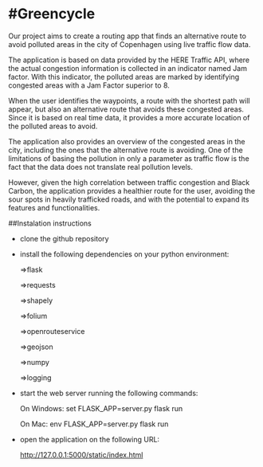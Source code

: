 #Greencycle
======

Our project aims to create a routing app that finds an alternative route to avoid polluted areas in the city of Copenhagen using live traffic flow data. 

The application is based on data provided by the HERE Traffic API, where the actual congestion information is collected in an indicator named Jam factor. With this indicator, the polluted areas are marked by identifying congested areas with a Jam Factor superior to 8. 

When the user identifies the waypoints, a route with the shortest path will appear, but also an alternative route that avoids these congested areas. Since it is based on real time data, it provides a more accurate location of the polluted areas to avoid.

The application also provides an overview of the congested areas in the city, including the ones that the alternative route is avoiding. One of the limitations of basing the pollution in only a parameter as traffic flow is the fact that the data does not translate real pollution levels. 

However, given the high correlation between traffic congestion and Black Carbon, the application provides a healthier route for the user, avoiding the sour spots in heavily trafficked roads, and with the potential to expand its features and functionalities.

##Instalation instructions

- clone the github repository

- install the following dependencies on your python environment:

	=>flask

	=>requests

	=>shapely

	=>folium

	=>openrouteservice

	=>geojson

	=>numpy

	=>logging

- start the web server running the following commands:
	
	On Windows: set FLASK_APP=server.py flask run

	On Mac: env FLASK_APP=server.py flask run

- open the application on the following URL:

	http://127.0.0.1:5000/static/index.html

	





